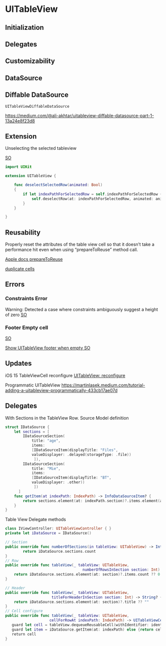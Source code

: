 # UITableView


## Initialization


## Delegates


## Customizability


## DataSource



## Diffable DataSource

`UITableViewDiffableDataSource`

https://medium.com/@ali-akhtar/uitableview-diffable-datasource-part-1-13a24e8f23d8


## Extension

Unselecting the selected tableview

[SO](https://stackoverflow.com/questions/3968037/how-to-deselect-a-selected-uitableview-cell)

```swift
import UIKit

extension UITableView {

    func deselectSelectedRow(animated: Bool)
    {
        if let indexPathForSelectedRow = self.indexPathForSelectedRow {
            self.deselectRow(at: indexPathForSelectedRow, animated: animated)
        }
    }

}
```


## Reusability


Properly reset the attributes of the table view cell so that it doesn’t take a performance hit even when using “prepareToReuse” method call.

[Apple docs prepareToReuse](https://developer.apple.com/documentation/uikit/uitableviewcell/1623223-prepareforreuse)

[duplicate cells](https://fluffy.es/solve-duplicated-cells/)


## Errors

### Constraints Error

Warning: Detected a case where constraints ambiguously suggest a height of zero
[SO](https://stackoverflow.com/questions/25902288/detected-a-case-where-constraints-ambiguously-suggest-a-height-of-zero)

### Footer Empty cell

[SO](https://stackoverflow.com/questions/19911536/how-to-add-footer-view-for-uitableview-in-ib-when-working-with-storyboards)

[Show UITableView footer when empty SO](https://stackoverflow.com/questions/36330344/show-uitableview-footer-when-empty)

## Updates

iOS 15 TableViewCell reconfigure
[UITableView: reconfigure](https://twitter.com/smileyborg/status/1403908057185144832?lang=en)

Programmatic UITableView
https://martinlasek.medium.com/tutorial-adding-a-uitableview-programmatically-433cb17ae07d


## Delegates

With Sections in the TableView Row.
Source Model definition
```swift
struct IDataSource {
    let sections = [
        IDataSourceSection(
            title: "age",
            items:
            [IDataSourceItem(displayTitle: "Files",
            valueDisplayer: .delayed(storageType: .file))
             ]),
		IDataSourceSection(
            title: "Mie",
            items:
            [IDataSourceItem(displayTitle: "BT",
            valueDisplayer: .other))
             ])
      ]
    func getItem(at indexPath: IndexPath) -> InfoDataSourceItem? {
        return sections.element(at: indexPath.section)?.items.element(at: indexPath.row)
    }
}
```

Table View Delegate methods
```swift
class IViewController: UITableViewController { }
private let iDataSource = IDataSource()

// Section
public override func numberOfSections(in tableView: UITableView) -> Int {
        return iDataSource.sections.count
}
// Row
public override func tableView(_ tableView: UITableView,
                                   numberOfRowsInSection section: Int) -> Int {
    return iDataSource.sections.element(at: section)?.items.count ?? 0
}

// Header
public override func tableView(_ tableView: UITableView,
                     titleForHeaderInSection section: Int) -> String? {
    return iDataSource.sections.element(at: section)?.title ?? ""
}
// Cell configure
public override func tableView(_ tableView: UITableView,
					cellForRowAt indexPath: IndexPath) -> UITableViewCell {
   guard let cell = tableView.dequeueReusableCell(withIdentifier: identifier) as? CustomUITableViewCell else { return UITableViewCell() }
   guard let item = iDataSource.getItem(at: indexPath) else {return cell }
   return cell
}
```